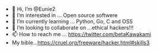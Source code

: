 - 👋 Hi, I’m @Eunie2
- 👀 I’m interested in ... Open source softwere
- 🌱 I’m currently learning ... Python, Go, C and OSS
- 💞️ I’m looking to collaborate on ...ethical hackers!!!
- 📫 How to reach me ... https://twitter.com/betaKawakami 
- My bible...https://cruel.org/freeware/hacker.html#skills3

<!---
Eunie2/Eunie2 is a ✨ special ✨ repository because its `README.md` (this file) appears on your GitHub profile.
You can click the Preview link to take a look at your changes.
--->
